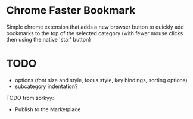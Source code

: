 Chrome Faster Bookmark
======================

Simple chrome extension that adds a new browser button to quickly add bookmarks to the top of the selected category (with fewer mouse clicks then using the native 'star' button)

TODO
====

 - options (font size and style, focus style, key bindings, sorting options)
 - subcategory indentation?
 
 
 TODO from zorkyy:
 - Publish to the Marketplace
